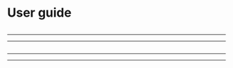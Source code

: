 # User guide

```{include} user_guide_1_intro.md
```

------------
------------

```{include} user_guide_2_0_simulation.md
```

------------
------------

```{include} user_guide_3_addons.md
```
